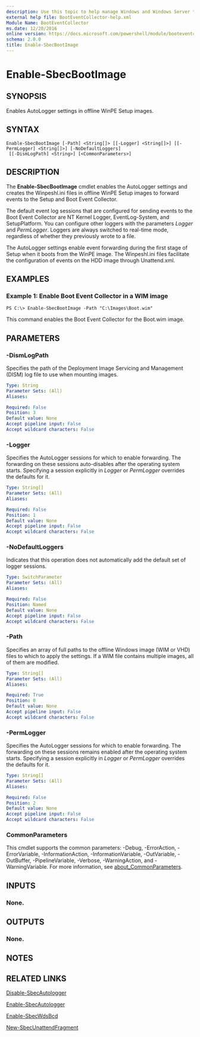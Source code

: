 ```yaml
---
description: Use this topic to help manage Windows and Windows Server technologies with Windows PowerShell.
external help file: BootEventCollector-help.xml
Module Name: BootEventCollector
ms.date: 12/20/2016
online version: https://docs.microsoft.com/powershell/module/booteventcollector/enable-sbecbootimage?view=windowsserver2019-ps&wt.mc_id=ps-gethelp
schema: 2.0.0
title: Enable-SbecBootImage
---
```


# Enable-SbecBootImage

## SYNOPSIS
Enables AutoLogger settings in offline WinPE Setup images.

## SYNTAX

```
Enable-SbecBootImage [-Path] <String[]> [[-Logger] <String[]>] [[-PermLogger] <String[]>] [-NoDefaultLoggers]
 [[-DismLogPath] <String>] [<CommonParameters>]
```

## DESCRIPTION
The **Enable-SbecBootImage** cmdlet enables the AutoLogger settings and creates the Winpeshl.ini files in offline WinPE Setup images to forward events to the Setup and Boot Event Collector.

The default event log sessions that are configured for sending events to the Boot Event Collector are NT Kernel Logger, EventLog-System, and SetupPlatform.
You can configure other loggers with the parameters *Logger* and *PermLogger*.
Loggers are always switched to real-time mode, regardless of whether they previously wrote to a file.

The AutoLogger settings enable event forwarding during the first stage of Setup when it boots from the WinPE image.
The Winpeshl.ini files facilitate the configuration of events on the HDD image through Unattend.xml.

## EXAMPLES

### Example 1: Enable Boot Event Collector in a WIM image
```
PS C:\> Enable-SbecBootImage -Path "C:\Images\Boot.wim"
```

This command enables the Boot Event Collector for the Boot.wim image.

## PARAMETERS

### -DismLogPath
Specifies the path of the Deployment Image Servicing and Management (DISM) log file to use when mounting images.

```yaml
Type: String
Parameter Sets: (All)
Aliases: 

Required: False
Position: 3
Default value: None
Accept pipeline input: False
Accept wildcard characters: False
```

### -Logger
Specifies the AutoLogger sessions for which to enable forwarding.
The forwarding on these sessions auto-disables after the operating system starts.
Specifying a session explicitly in *Logger* or *PermLogger* overrides the defaults for it.

```yaml
Type: String[]
Parameter Sets: (All)
Aliases: 

Required: False
Position: 1
Default value: None
Accept pipeline input: False
Accept wildcard characters: False
```

### -NoDefaultLoggers
Indicates that this operation does not automatically add the default set of logger sessions.

```yaml
Type: SwitchParameter
Parameter Sets: (All)
Aliases: 

Required: False
Position: Named
Default value: None
Accept pipeline input: False
Accept wildcard characters: False
```

### -Path
Specifies an array of full paths to the offline Windows image (WIM or VHD) files to which to apply the settings.
If a WIM file contains multiple images, all of them are modified.

```yaml
Type: String[]
Parameter Sets: (All)
Aliases: 

Required: True
Position: 0
Default value: None
Accept pipeline input: False
Accept wildcard characters: False
```

### -PermLogger
Specifies the AutoLogger sessions for which to enable forwarding.
The forwarding on these sessions remains enabled after the operating system starts.
Specifying a session explicitly in *Logger* or *PermLogger* overrides the defaults for it.

```yaml
Type: String[]
Parameter Sets: (All)
Aliases: 

Required: False
Position: 2
Default value: None
Accept pipeline input: False
Accept wildcard characters: False
```

### CommonParameters
This cmdlet supports the common parameters: -Debug, -ErrorAction, -ErrorVariable, -InformationAction, -InformationVariable, -OutVariable, -OutBuffer, -PipelineVariable, -Verbose, -WarningAction, and -WarningVariable. For more information, see [about_CommonParameters](https://go.microsoft.com/fwlink/?LinkID=113216).

## INPUTS

### None.

## OUTPUTS

### None.

## NOTES

## RELATED LINKS

[Disable-SbecAutologger](./Disable-SbecAutologger.md)

[Enable-SbecAutologger](./Enable-SbecAutologger.md)

[Enable-SbecWdsBcd](./Enable-SbecWdsBcd.md)

[New-SbecUnattendFragment](./New-SbecUnattendFragment.md)

